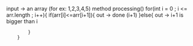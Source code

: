 input -> an array (for ex: 1,2,3,4,5)
    method processing()
        for(int i = 0 ; i <= arr.length ; i++){
            if(arr[i]<=arr[i+1]){
                out -> done (i+1)
            }else{
                out -> i+1 is bigger than i
                
            }
        }